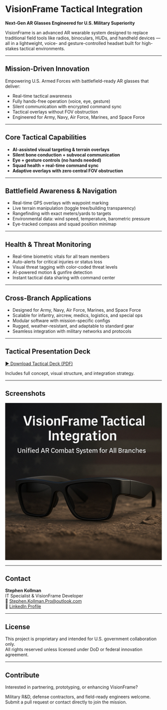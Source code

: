 # VisionFrame Tactical Integration

**Next-Gen AR Glasses Engineered for U.S. Military Superiority**

VisionFrame is an advanced AR wearable system designed to replace traditional field tools like radios, binoculars, HUDs, and handheld devices — all in a lightweight, voice- and gesture-controlled headset built for high-stakes tactical environments.

---

## Mission-Driven Innovation

Empowering U.S. Armed Forces with battlefield-ready AR glasses that deliver:

- Real-time tactical awareness
- Fully hands-free operation (voice, eye, gesture)
- Silent communication with encrypted command sync
- Tactical overlays without FOV obstruction
- Engineered for Army, Navy, Air Force, Marines, and Space Force

---

## Core Tactical Capabilities

- **AI-assisted visual targeting & terrain overlays**
- **Silent bone conduction + subvocal communication**
- **Eye + gesture controls (no hands needed)**
- **Squad health + real-time command sync**
- **Adaptive overlays with zero central FOV obstruction**

---

## Battlefield Awareness & Navigation

- Real-time GPS overlays with waypoint marking
- Live terrain manipulation (toggle tree/building transparency)
- Rangefinding with exact meters/yards to targets
- Environmental data: wind speed, temperature, barometric pressure
- Eye-tracked compass and squad position minimap

---

## Health & Threat Monitoring

- Real-time biometric vitals for all team members
- Auto-alerts for critical injuries or status loss
- Visual threat tagging with color-coded threat levels
- AI-powered motion & gunfire detection
- Instant tactical data sharing with command center

---

## Cross-Branch Applications

- Designed for Army, Navy, Air Force, Marines, and Space Force
- Scalable for infantry, aircrew, medics, logistics, and special ops
- Modular software with mission-specific configs
- Rugged, weather-resistant, and adaptable to standard gear
- Seamless integration with military networks and protocols

---

## Tactical Presentation Deck

[▶ Download Tactical Deck (PDF)](https://github.com/LokieJaxx/visionframe-tactical-integration/blob/main/VisionFrame_Tactical_Deck_Kollman_2025.pdf)

Includes full concept, visual structure, and integration strategy.

---

## Screenshots

![VisionFrame Tactical Promo](./assets/visionframe-promo.jpg)


---

## Contact

**Stephen Kollman**  
IT Specialist & VisionFrame Developer  
📧 [Stephen.Kollman.Pro@outlook.com](mailto:Stephen.Kollman.Pro@outlook.com)  
🔗 [LinkedIn Profile](https://www.linkedin.com/in/stephen-kollman-589938256/)

---

## License

This project is proprietary and intended for U.S. government collaboration only.  
All rights reserved unless licensed under DoD or federal innovation agreement.

---

## Contribute

Interested in partnering, prototyping, or enhancing VisionFrame?

Military R&D, defense contractors, and field-ready engineers welcome.  
Submit a pull request or contact directly to join the mission.
